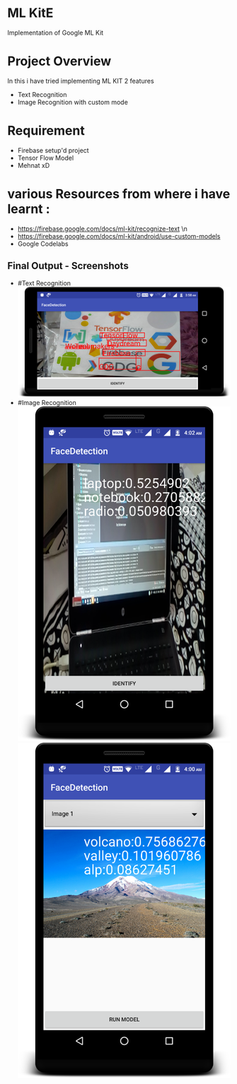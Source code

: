 # ML KitE 
Implementation of Google ML Kit

# Project Overview
In this i have tried implementing ML KIT 2 features
* Text Recognition
* Image Recognition with custom mode
# Requirement
* Firebase setup'd project 
* Tensor Flow Model
* Mehnat xD 
 # various Resources from where i have learnt : 
 * https://firebase.google.com/docs/ml-kit/recognize-text \n
 * https://firebase.google.com/docs/ml-kit/android/use-custom-models
 * Google Codelabs 
 
## Final Output - Screenshots

* #Text Recognition                          
![](sample-screen/text.png)  
* #Image Recognition                          
![](sample-screen/custom_m.png) 
![](sample-screen/still_image.png) 

